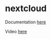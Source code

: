 # nextcloud

Documentation [here](https://docs.technotim.live/posts/nextcloud-setup/)

Video [here](https://www.youtube.com/watch?v=nt__J9Yr8_w)